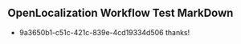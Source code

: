 ## OpenLocalization Workflow Test MarkDown
* 9a3650b1-c51c-421c-839e-4cd19334d506 thanks!

<!--HONumber=Aug16_HO1-->


